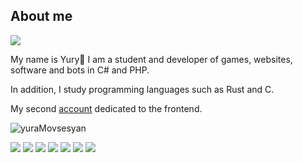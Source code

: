 ## About me

<img src="https://i.gifer.com/3HeO.gif">

My name is Yury👋 I am a student and developer of games, websites, software and bots in C# and PHP.

In addition, I study programming languages such as Rust and C.

My second <a href="https://github.com/Yura440">account</a> dedicated to the frontend. 

<p align="left"><img src="https://github-readme-stats.vercel.app/api?username=yuraMovsesyan&show_icons=true&theme=default" alt="yuraMovsesyan"/></p>
<!--radical, merko, tokyonight-->

![](https://komarev.com/ghpvc/?username=yuraMovsesyan)
<a href="https://www.microsoft.com/ko-kr/software-download/windows10"><img src="https://img.shields.io/badge/-Windows-042571?style=flat&logo=windows"/></a>
<a href="https://visualstudio.com/"><img src="https://img.shields.io/badge/-Visual Studio-213c90?style=flat&logo=visualstudio"/></a>
<a href="https://code.visualstudio.com/"><img src="https://img.shields.io/badge/-Visual Studio Code-213c60?style=flat&logo=visualstudiocode"/></a>
<a href="https://docs.microsoft.com/en-us/dotnet/csharp/"><img src="https://img.shields.io/badge/-CSharp-a300b5?style=flat&logo=csharp"/></a>
<a href="https://www.rust-lang.org/"><img src="https://img.shields.io/badge/-Rust-141414?style=flat&logo=rust"/></a>
<a href="https://www.php.org/"><img src="https://img.shields.io/badge/-PHP-213c80?style=flat&logo=php"/></a>
